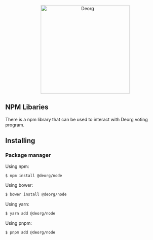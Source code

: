 <p align="center">
  <a href="https://deorg-ui.vercel.app/" target="_blank">
    <img src="https://pbs.twimg.com/profile_images/1921044848229957632/y56N34ux_400x400.jpg" alt="Deorg" width="280" height="280">
  </a>
</p>

## NPM Libaries

There is a npm library that can be used to interact with Deorg voting program.

## Installing

### Package manager

Using npm:

```bash
$ npm install @deorg/node
```

Using bower:

```bash
$ bower install @deorg/node
```

Using yarn:

```bash
$ yarn add @deorg/node
```

Using pnpm:

```bash
$ pnpm add @deorg/node
```

